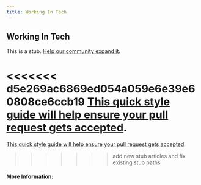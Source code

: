 ```yaml
---
title: Working In Tech
---
```

## Working In Tech

This is a stub. [Help our community expand it](https://github.com/freecodecamp/guides/tree/master/src/pages/articles/working-in-tech/index.md).

<<<<<<< d5e269ac6869ed054a059e6e39e60808ce6ccb19
[This quick style guide will help ensure your pull request gets accepted](https://github.com/freecodecamp/guides/blob/master/README.md).
=======
[This quick style guide will help ensure your pull request gets accepted](https://github.com/freeCodeCamp/guides/blob/master/README.md).
>>>>>>> add new stub articles and fix existing stub paths

<!-- The article goes here, in GitHub-flavored Markdown. Feel free to add YouTube videos, images, and CodePen/JSBin embeds  -->

#### More Information:
<!-- Please add any articles you think might be helpful to read before writing the article -->


